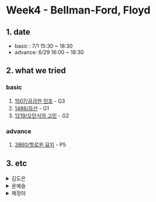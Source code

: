 # Week4 - Bellman-Ford, Floyd

## 1. date
- basic : 7/1 15:30 ~ 18:30
- advance: 6/29 16:00 ~ 18:30

## 2. what we tried
### basic   
1. [1507/궁금한 민호](https://www.acmicpc.net/problem/1507) - G3
2. [1486/등산](https://www.acmicpc.net/problem/1486) - G1
3. [1219/오민식의 고민](https://www.acmicpc.net/problem/1219) - G2

### advance   
1. [3860/할로윈 묘지](https://www.acmicpc.net/problem/3860) - P5   

## 3. etc
<details>
<summary>김도은</summary>
<div markdown="1">       

</div>
</details>
<details>
<summary>윤예슬</summary>
<div markdown="1">       


</div>
</details>

<details>
<summary>채정아</summary>
<div markdown="1">       

</div>
</details>


